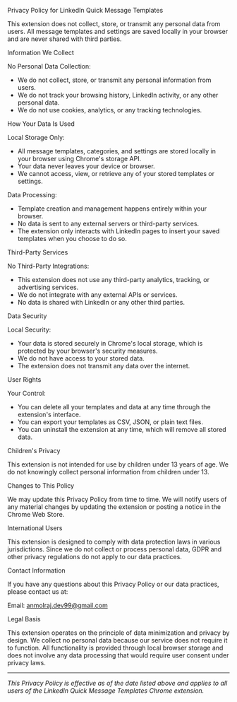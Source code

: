 Privacy Policy for LinkedIn Quick Message Templates

This extension does not collect, store, or transmit any 
personal data from users. All message templates and 
settings are saved locally in your browser and are never 
shared with third parties.

Information We Collect

No Personal Data Collection:
- We do not collect, store, or transmit any personal information from users.
- We do not track your browsing history, LinkedIn activity, or any other personal data.
- We do not use cookies, analytics, or any tracking technologies.

How Your Data Is Used

Local Storage Only:
- All message templates, categories, and settings are stored locally in your browser using Chrome's storage API.
- Your data never leaves your device or browser.
- We cannot access, view, or retrieve any of your stored templates or settings.

Data Processing:
- Template creation and management happens entirely within your browser.
- No data is sent to any external servers or third-party services.
- The extension only interacts with LinkedIn pages to insert your saved templates when you choose to do so.

Third-Party Services

No Third-Party Integrations:
- This extension does not use any third-party analytics, tracking, or advertising services.
- We do not integrate with any external APIs or services.
- No data is shared with LinkedIn or any other third parties.

Data Security

Local Security:
- Your data is stored securely in Chrome's local storage, which is protected by your browser's security measures.
- We do not have access to your stored data.
- The extension does not transmit any data over the internet.

User Rights

Your Control:
- You can delete all your templates and data at any time through the extension's interface.
- You can export your templates as CSV, JSON, or plain text files.
- You can uninstall the extension at any time, which will remove all stored data.

Children's Privacy

This extension is not intended for use by children under 13 years of age. We do not knowingly collect personal information from children under 13.

Changes to This Policy

We may update this Privacy Policy from time to time. We will notify users of any material changes by updating the extension or posting a notice in the Chrome Web Store.

International Users

This extension is designed to comply with data protection laws in various jurisdictions. Since we do not collect or process personal data, GDPR and other privacy regulations do not apply to our data practices.

Contact Information

If you have any questions about this Privacy Policy or our data practices, please contact us at:

Email: anmolraj.dev99@gmail.com

Legal Basis

This extension operates on the principle of data minimization and privacy by design. We collect no personal data because our service does not require it to function. All functionality is provided through local browser storage and does not involve any data processing that would require user consent under privacy laws.

---

*This Privacy Policy is effective as of the date listed above and applies to all users of the LinkedIn Quick Message Templates Chrome extension.*